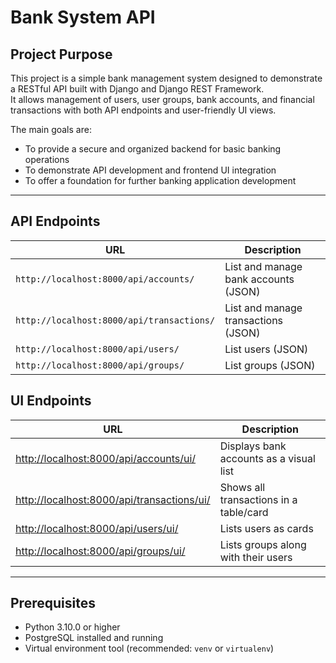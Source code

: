 # Bank System API

## Project Purpose

This project is a simple bank management system designed to demonstrate a RESTful API built with Django and Django REST Framework.  
It allows management of users, user groups, bank accounts, and financial transactions with both API endpoints and user-friendly UI views.  

The main goals are:  
- To provide a secure and organized backend for basic banking operations  
- To demonstrate API development and frontend UI integration  
- To offer a foundation for further banking application development  

---

## API Endpoints

| URL                                  | Description                          |
|------------------------------------|------------------------------------|
| `http://localhost:8000/api/accounts/`      | List and manage bank accounts (JSON) |
| `http://localhost:8000/api/transactions/`  | List and manage transactions (JSON)  |
| `http://localhost:8000/api/users/`          | List users (JSON)                    |
| `http://localhost:8000/api/groups/`         | List groups (JSON)                   |

## UI Endpoints

| URL                                   | Description                                |
|-------------------------------------|--------------------------------------------|
| [http://localhost:8000/api/accounts/ui/](http://localhost:8000/api/accounts/ui/)       | Displays bank accounts as a visual list     |
| [http://localhost:8000/api/transactions/ui/](http://localhost:8000/api/transactions/ui/) | Shows all transactions in a table/card      |
| [http://localhost:8000/api/users/ui/](http://localhost:8000/api/users/ui/)             | Lists users as cards                         |
| [http://localhost:8000/api/groups/ui/](http://localhost:8000/api/groups/ui/)           | Lists groups along with their users         |

---

## Prerequisites

- Python 3.10.0 or higher  
- PostgreSQL installed and running  
- Virtual environment tool (recommended: `venv` or `virtualenv`)
